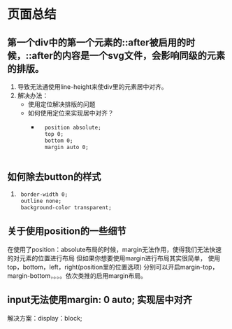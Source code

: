 # 页面总结
## 第一个div中的第一个元素的::after被启用的时候，::after的内容是一个svg文件，会影响同级的元素的排版。
1. 导致无法通使用line-height来使div里的元素居中对齐。
2. 解决办法：
    - 使用定位解决排版的问题
    - 如何使用定位来实现居中对齐？
        + ```css
            position absolute;
            top 0;
            bottom 0;
            margin auto 0;
        ```
## 如何除去button的样式
1. ```css
    border-width 0;
    outline none;
    background-color transparent;
    ```

## 关于使用position的一些细节
在使用了position：absolute布局的时候，margin无法作用，使得我们无法快速的对元素的位置进行布局
但如果你想要使用margin进行布局其实很简单，
使用top，bottom，left，right(position里的位置选项) 分别可以开启margin-top，margin-bottom，。。。依次类推的启用margin布局。


## input无法使用margin: 0 auto; 实现居中对齐
解决方案：display：block;